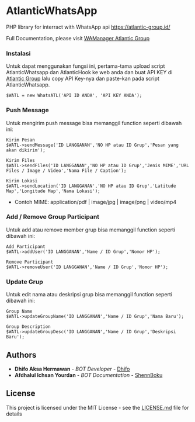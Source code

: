 # AtlanticWhatsApp
PHP library for interract with WhatsApp api https://atlantic-group.id/

Full Documentation, please visit [WAManager Atlantic Group](https://atlantic-group.id/whatsapp/)

### Instalasi
Untuk dapat menggunakan fungsi ini, pertama-tama upload script AtlanticWhatsapp dan AtlanticHook ke web anda dan buat API KEY di [Atlantic Group](https://atlantic-group.id/) lalu copy API Key-nya dan paste-kan pada script AtlanticWhatsapp.
```
$WATL = new WhatsATL('API ID ANDA', 'API KEY ANDA');
```

### Push Message
Untuk mengirim push message bisa memanggil function seperti dibawah ini:
```
Kirim Pesan
$WATL->sendMessage('ID LANGGANAN','NO HP atau ID Grup','Pesan yang akan dikirim');

Kirim Files
$WATL->sendFiles('ID LANGGANAN','NO HP atau ID Grup','Jenis MIME','URL Files / Image / Video','Nama File / Caption');

Kirim Lokasi
$WATL->sendLocation('ID LANGGANAN','NO HP atau ID Grup','Latitude Map','Longitude Map','Nama Lokasi');
```

* Contoh MIME: application/pdf | image/jpg | image/png | video/mp4

### Add / Remove Group Participant
Untuk add atau remove member grup bisa memanggil function seperti dibawah ini:
```
Add Participant
$WATL->addUser('ID LANGGANAN','Name / ID Grup','Nomor HP');

Remove Participant
$WATL->removeUser('ID LANGGANAN','Name / ID Grup','Nomor HP');
```

### Update Grup
Untuk edit nama atau deskripsi grup bisa memanggil function seperti dibawah ini:
```
Group Name
$WATL->updateGroupName('ID LANGGANAN','Name / ID Grup','Nama Baru');

Group Description
$WATL->updateGroupDesc('ID LANGGANAN','Name / ID Grup','Deskripsi Baru');
```

## Authors
* **Dhifo Aksa Hermawan** - *BOT Developer* - [Dhifo](https://www.facebook.com/dhifoaksa)
* **Afdhalul Ichsan Yourdan** - *BOT Documentation* - [ShennBoku](https://facebook.com/ShennBoku)

## License

This project is licensed under the MIT License - see the [LICENSE.md](LICENSE.md) file for details

